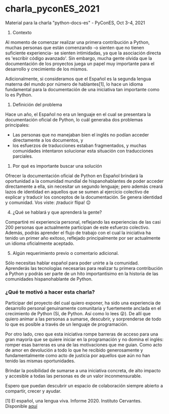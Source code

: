 # charla_pyconES_2021
Material para la charla "python-docs-es" -  PyConES, Oct 3-4, 2021

1. Contexto

Al momento de comenzar realizar una primera contribución a Python, muchas
personas que están comenzando -o sienten que no tienen suficiente
experiencia- se sienten intimidadas, ya que la asociación directa es
'escribir código avanzado'. Sin embargo, mucha gente olvida que la
documentación de los proyectos juega un papel muy importante para el
desarrollo y crecimiento de los mismos.

Adicionalmente, si consideramos que el Español es la segunda lengua materna
del mundo por número de hablantes[1], lo hace un idioma fundamental para la
documentación de una iniciativa tan importante como lo es Python.

1. Definición del problema

Hace un año, el Español no era un lenguaje en el cual se presentara la
documentación oficial de Python, lo cuál generaba dos problemas principales:
- Las personas que no manejaban bien el inglés no podían acceder directamente
a los documentos, y
- los esfuerzos de traducciones estaban fragmentados, y muchas comunidades
intentaron solucionar esta situación con traducciones parciales.

1. Por qué es importante buscar una solución

Ofrecer la documentación oficial de Python en Español brindará la
oportunidad a la comunidad mundial de hispanohablantes de poder acceder
directamente a ella, sin necesitar un segundo lenguaje; pero además
creará lazos de identidad en aquellos que se sumen al ejercicio colectivo de
explicar y traducir los conceptos de la documentación.
Se genera identidad y comunidad. Vos viste: ¡traducir flipa! 😉

4. ¿Qué se hablará y que aprenderá la gente?

Compartiré mi experiencia personal, reflejando las experiencias de las
casi 200 personas que actualmente participan de este esfuerzo colectivo.
Además, podrás aprender el flujo de trabajo con el cual la iniciativa
ha tenido un primer año exitoso, reflejado principalmente
por ser actualmente un idioma oficialmente aceptado.

5. Algún requerimiento previo o comentario adicional.

Sólo necesitas hablar español para poder unirte a la comunidad.
Aprenderás las tecnologías necesarias para realizar
tu primera contribución a Python y podrás ser parte de un hito importantísimo
en la historia de las comunidades hispanohablante de Python.

### ¿Qué te motivó a hacer esta charla?
Participar del proyecto del cual quiero exponer, ha sido una experiencia de
desarrollo personal genuinamente comunitaria y fuertemente anclada en el
crecimiento de Python (Sí, de Python. Así como lo lees 😜). De allí que quiero
animar a las personas a sumarse, descubrir, y sorprenderse de todo lo que es posible
a través de un lenguaje de programación.

Por otro lado, creo que esta iniciativa rompe barreras de acceso para una gran mayoría
que se quiere iniciar en la programación y no domina el inglés: romper esas barreras es
una de las motivaciones que me guian. Como acto de amor en devolución a todo lo que he
recibido generosamente y fundamentalmente como acto de justicia por aquellos que aún no
han tenido las mismas oportunidades.

Brindar la posibilidad de sumarse a una iniciativa concreta, de alto impacto y accesible a
todas las personas es de un valor inconmensurable.

Espero que puedan descubrir un espacio de colaboración siempre abierto a compartir, crecer y ayudar.

[1] El español, una lengua viva. Informe 2020. Instituto Cervantes.
Disponible [aquí](https://cvc.cervantes.es/lengua/espanol_lengua_viva/pdf/espanol_lengua_viva_2020.pdf)
